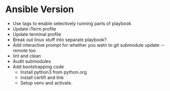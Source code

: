 # Ansible Version
- Use tags to enable selectively running parts of playbook
- Update iTerm profile
- Update terminal profile
- Break out linux stuff into separate playbook?
- Add interactive prompt for whether you watn to git submodule update --remote too
- lint and clean
- Audit submodules
- Add bootstrapping code
	- Install python3 from python.org
	- install certifi and link
	- Setup venv and activate.